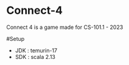 # Connect-4
Connect 4 is a game made for CS-101.1 - 2023

#Setup
- JDK : temurin-17
- SDK : scala 2.13
